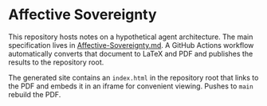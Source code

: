 # Affective Sovereignty

This repository hosts notes on a hypothetical agent architecture. The main specification lives in [Affective-Sovereignty.md](Affective-Sovereignty.md). A GitHub Actions workflow automatically converts that document to LaTeX and PDF and publishes the results to the repository root.

The generated site contains an `index.html` in the repository root that links to the PDF and embeds it in an iframe for convenient viewing. Pushes to `main` rebuild the PDF.
